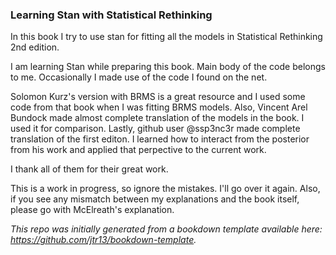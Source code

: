 ### Learning Stan with Statistical Rethinking

In this book I try to use stan for fitting all the models in Statistical Rethinking 2nd edition. 

I am learning Stan while preparing this book. Main body of the code belongs to me. Occasionally I made use of the code I found on the net.

Solomon Kurz's version with BRMS is a great resource and I used some code from that book when I was fitting BRMS models. Also, Vincent Arel Bundock made almost complete translation of the models in the book. I used it for comparison. Lastly, github user @ssp3nc3r made complete translation of the first editon. I learned how to interact from the posterior from his work and applied that perpective to the current work.

I thank all of them for their great work. 

This is a work in progress, so ignore the mistakes. I'll go over it again. Also, if you see any mismatch between my explanations and the book itself, please go with McElreath's explanation.




*This repo was initially generated from a bookdown template available here: https://github.com/jtr13/bookdown-template.*


